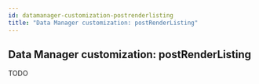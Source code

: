 ```yaml
---
id: datamanager-customization-postrenderlisting
title: "Data Manager customization: postRenderListing"
---
```


## Data Manager customization: postRenderListing

TODO

